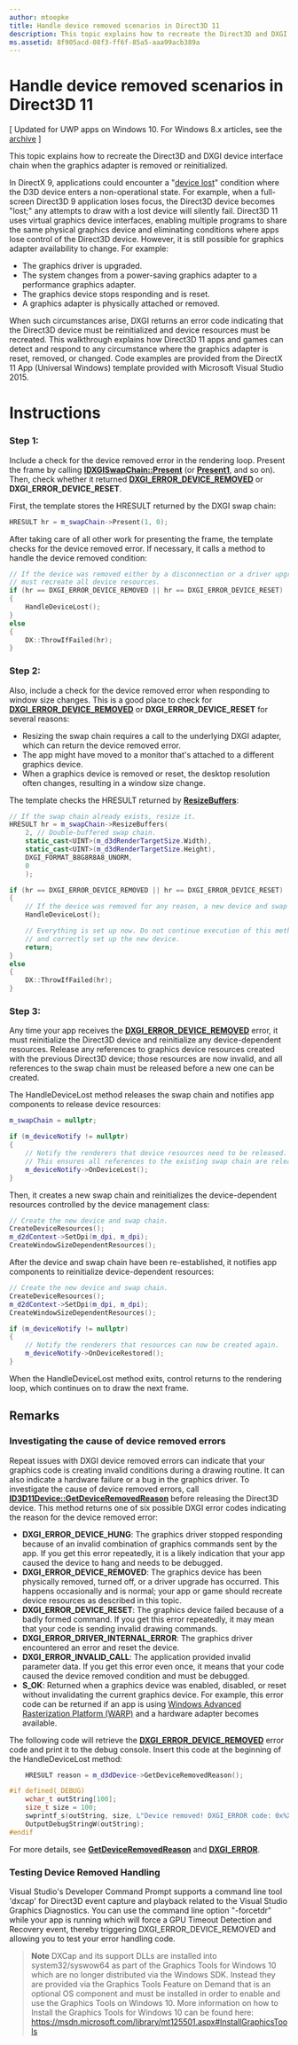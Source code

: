 ```yaml
---
author: mtoepke
title: Handle device removed scenarios in Direct3D 11
description: This topic explains how to recreate the Direct3D and DXGI device interface chain when the graphics adapter is removed or reinitialized.
ms.assetid: 8f905acd-08f3-ff6f-85a5-aaa99acb389a
---
```


# <span id="dev_gaming.handling_device-lost_scenarios"></span>Handle device removed scenarios in Direct3D 11


\[ Updated for UWP apps on Windows 10. For Windows 8.x articles, see the [archive](http://go.microsoft.com/fwlink/p/?linkid=619132) \]

This topic explains how to recreate the Direct3D and DXGI device interface chain when the graphics adapter is removed or reinitialized.

In DirectX 9, applications could encounter a "[device lost](https://msdn.microsoft.com/library/windows/desktop/bb174714)" condition where the D3D device enters a non-operational state. For example, when a full-screen Direct3D 9 application loses focus, the Direct3D device becomes "lost;" any attempts to draw with a lost device will silently fail. Direct3D 11 uses virtual graphics device interfaces, enabling multiple programs to share the same physical graphics device and eliminating conditions where apps lose control of the Direct3D device. However, it is still possible for graphics adapter availability to change. For example:

-   The graphics driver is upgraded.
-   The system changes from a power-saving graphics adapter to a performance graphics adapter.
-   The graphics device stops responding and is reset.
-   A graphics adapter is physically attached or removed.

When such circumstances arise, DXGI returns an error code indicating that the Direct3D device must be reinitialized and device resources must be recreated. This walkthrough explains how Direct3D 11 apps and games can detect and respond to any circumstance where the graphics adapter is reset, removed, or changed. Code examples are provided from the DirectX 11 App (Universal Windows) template provided with Microsoft Visual Studio 2015.

# Instructions

### <span></span>Step 1:

Include a check for the device removed error in the rendering loop. Present the frame by calling [**IDXGISwapChain::Present**](https://msdn.microsoft.com/library/windows/desktop/bb174576) (or [**Present1**](https://msdn.microsoft.com/library/windows/desktop/hh446797), and so on). Then, check whether it returned [**DXGI\_ERROR\_DEVICE\_REMOVED**](https://msdn.microsoft.com/library/windows/desktop/bb509553) or **DXGI\_ERROR\_DEVICE\_RESET**.

First, the template stores the HRESULT returned by the DXGI swap chain:

```cpp
HRESULT hr = m_swapChain->Present(1, 0);
```

After taking care of all other work for presenting the frame, the template checks for the device removed error. If necessary, it calls a method to handle the device removed condition:

```cpp
// If the device was removed either by a disconnection or a driver upgrade, we
// must recreate all device resources.
if (hr == DXGI_ERROR_DEVICE_REMOVED || hr == DXGI_ERROR_DEVICE_RESET)
{
    HandleDeviceLost();
}
else
{
    DX::ThrowIfFailed(hr);
}
```

### Step 2:

Also, include a check for the device removed error when responding to window size changes. This is a good place to check for [**DXGI\_ERROR\_DEVICE\_REMOVED**](https://msdn.microsoft.com/library/windows/desktop/bb509553) or **DXGI\_ERROR\_DEVICE\_RESET** for several reasons:

-   Resizing the swap chain requires a call to the underlying DXGI adapter, which can return the device removed error.
-   The app might have moved to a monitor that's attached to a different graphics device.
-   When a graphics device is removed or reset, the desktop resolution often changes, resulting in a window size change.

The template checks the HRESULT returned by [**ResizeBuffers**](https://msdn.microsoft.com/library/windows/desktop/bb174577):

```cpp
// If the swap chain already exists, resize it.
HRESULT hr = m_swapChain->ResizeBuffers(
    2, // Double-buffered swap chain.
    static_cast<UINT>(m_d3dRenderTargetSize.Width),
    static_cast<UINT>(m_d3dRenderTargetSize.Height),
    DXGI_FORMAT_B8G8R8A8_UNORM,
    0
    );

if (hr == DXGI_ERROR_DEVICE_REMOVED || hr == DXGI_ERROR_DEVICE_RESET)
{
    // If the device was removed for any reason, a new device and swap chain will need to be created.
    HandleDeviceLost();

    // Everything is set up now. Do not continue execution of this method. HandleDeviceLost will reenter this method 
    // and correctly set up the new device.
    return;
}
else
{
    DX::ThrowIfFailed(hr);
}
```

### Step 3:

Any time your app receives the [**DXGI\_ERROR\_DEVICE\_REMOVED**](https://msdn.microsoft.com/library/windows/desktop/bb509553) error, it must reinitialize the Direct3D device and reinitialize any device-dependent resources. Release any references to graphics device resources created with the previous Direct3D device; those resources are now invalid, and all references to the swap chain must be released before a new one can be created.

The HandleDeviceLost method releases the swap chain and notifies app components to release device resources:

```cpp
m_swapChain = nullptr;

if (m_deviceNotify != nullptr)
{
    // Notify the renderers that device resources need to be released.
    // This ensures all references to the existing swap chain are released so that a new one can be created.
    m_deviceNotify->OnDeviceLost();
}
```

Then, it creates a new swap chain and reinitializes the device-dependent resources controlled by the device management class:

```cpp
// Create the new device and swap chain.
CreateDeviceResources();
m_d2dContext->SetDpi(m_dpi, m_dpi);
CreateWindowSizeDependentResources();
```

After the device and swap chain have been re-established, it notifies app components to reinitialize device-dependent resources:

```cpp
// Create the new device and swap chain.
CreateDeviceResources();
m_d2dContext->SetDpi(m_dpi, m_dpi);
CreateWindowSizeDependentResources();

if (m_deviceNotify != nullptr)
{
    // Notify the renderers that resources can now be created again.
    m_deviceNotify->OnDeviceRestored();
}
```

When the HandleDeviceLost method exits, control returns to the rendering loop, which continues on to draw the next frame.

## Remarks


### Investigating the cause of device removed errors

Repeat issues with DXGI device removed errors can indicate that your graphics code is creating invalid conditions during a drawing routine. It can also indicate a hardware failure or a bug in the graphics driver. To investigate the cause of device removed errors, call [**ID3D11Device::GetDeviceRemovedReason**](https://msdn.microsoft.com/library/windows/desktop/ff476526) before releasing the Direct3D device. This method returns one of six possible DXGI error codes indicating the reason for the device removed error:

-   **DXGI\_ERROR\_DEVICE\_HUNG**: The graphics driver stopped responding because of an invalid combination of graphics commands sent by the app. If you get this error repeatedly, it is a likely indication that your app caused the device to hang and needs to be debugged.
-   **DXGI\_ERROR\_DEVICE\_REMOVED**: The graphics device has been physically removed, turned off, or a driver upgrade has occurred. This happens occasionally and is normal; your app or game should recreate device resources as described in this topic.
-   **DXGI\_ERROR\_DEVICE\_RESET**: The graphics device failed because of a badly formed command. If you get this error repeatedly, it may mean that your code is sending invalid drawing commands.
-   **DXGI\_ERROR\_DRIVER\_INTERNAL\_ERROR**: The graphics driver encountered an error and reset the device.
-   **DXGI\_ERROR\_INVALID\_CALL**: The application provided invalid parameter data. If you get this error even once, it means that your code caused the device removed condition and must be debugged.
-   **S\_OK**: Returned when a graphics device was enabled, disabled, or reset without invalidating the current graphics device. For example, this error code can be returned if an app is using [Windows Advanced Rasterization Platform (WARP)](https://msdn.microsoft.com/library/windows/desktop/gg615082) and a hardware adapter becomes available.

The following code will retrieve the [**DXGI\_ERROR\_DEVICE\_REMOVED**](https://msdn.microsoft.com/library/windows/desktop/bb509553) error code and print it to the debug console. Insert this code at the beginning of the HandleDeviceLost method:

```cpp
    HRESULT reason = m_d3dDevice->GetDeviceRemovedReason();

#if defined(_DEBUG)
    wchar_t outString[100];
    size_t size = 100;
    swprintf_s(outString, size, L"Device removed! DXGI_ERROR code: 0x%X\n", reason);
    OutputDebugStringW(outString);
#endif
```

For more details, see [**GetDeviceRemovedReason**](https://msdn.microsoft.com/library/windows/desktop/ff476526) and [**DXGI\_ERROR**](https://msdn.microsoft.com/library/windows/desktop/bb509553).

### Testing Device Removed Handling

Visual Studio's Developer Command Prompt supports a command line tool 'dxcap' for Direct3D event capture and playback related to the Visual Studio Graphics Diagnostics. You can use the command line option "-forcetdr" while your app is running which will force a GPU Timeout Detection and Recovery event, thereby triggering DXGI\_ERROR\_DEVICE\_REMOVED and allowing you to test your error handling code.

> **Note**  DXCap and its support DLLs are installed into system32/syswow64 as part of the Graphics Tools for Windows 10 which are no longer distributed via the Windows SDK. Instead they are provided via the Graphics Tools Feature on Demand that is an optional OS component and must be installed in order to enable and use the Graphics Tools on Windows 10. More information on how to Install the Graphics Tools for Windows 10 can be found here: <https://msdn.microsoft.com/library/mt125501.aspx#InstallGraphicsTools>

 

 

 






<!--HONumber=Jun16_HO2-->


